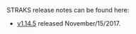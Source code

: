 STRAKS release notes can be found here:

- [v1.14.5](release-notes/release-notes-1.14.5.md) released November/15/2017.
